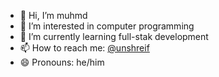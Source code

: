 - 👋 Hi, I’m muhmd
- 👀 I’m interested in computer programming
- 🌱 I’m currently learning full-stak development
- 📫 How to reach me: [@unshreif](mailto:unshreif@gmail.com)
- 😄 Pronouns: he/him

<!---
unshreif/recipe is a ✨ special ✨ repository because its my first ever project.
--->
